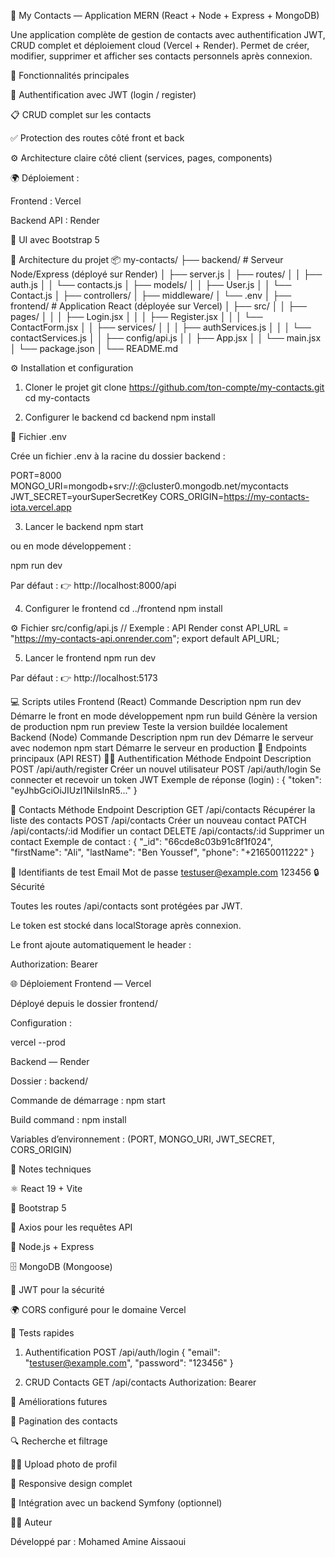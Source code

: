 📇 My Contacts — Application MERN (React + Node + Express + MongoDB)

Une application complète de gestion de contacts avec authentification JWT, CRUD complet et déploiement cloud (Vercel + Render).
Permet de créer, modifier, supprimer et afficher ses contacts personnels après connexion.

🚀 Fonctionnalités principales

🔐 Authentification avec JWT (login / register)

📋 CRUD complet sur les contacts

✅ Protection des routes côté front et back

⚙️ Architecture claire côté client (services, pages, components)

🌍 Déploiement :

Frontend : Vercel

Backend API : Render

💄 UI avec Bootstrap 5

🧩 Architecture du projet
📦 my-contacts/
├── backend/                # Serveur Node/Express (déployé sur Render)
│   ├── server.js
│   ├── routes/
│   │   ├── auth.js
│   │   └── contacts.js
│   ├── models/
│   │   ├── User.js
│   │   └── Contact.js
│   ├── controllers/
│   ├── middleware/
│   └── .env
│
├── frontend/               # Application React (déployée sur Vercel)
│   ├── src/
│   │   ├── pages/
│   │   │   ├── Login.jsx
│   │   │   ├── Register.jsx
│   │   │   └── ContactForm.jsx
│   │   ├── services/
│   │   │   ├── authServices.js
│   │   │   └── contactServices.js
│   │   ├── config/api.js
│   │   ├── App.jsx
│   │   └── main.jsx
│   └── package.json
│
└── README.md

⚙️ Installation et configuration
1. Cloner le projet
git clone https://github.com/ton-compte/my-contacts.git
cd my-contacts

2. Configurer le backend
cd backend
npm install

🧾 Fichier .env

Crée un fichier .env à la racine du dossier backend :

PORT=8000
MONGO_URI=mongodb+srv://<USERNAME>:<PASSWORD>@cluster0.mongodb.net/mycontacts
JWT_SECRET=yourSuperSecretKey
CORS_ORIGIN=https://my-contacts-iota.vercel.app

3. Lancer le backend
npm start


ou en mode développement :

npm run dev


Par défaut :
👉 http://localhost:8000/api

4. Configurer le frontend
cd ../frontend
npm install

⚙️ Fichier src/config/api.js
// Exemple : API Render
const API_URL = "https://my-contacts-api.onrender.com";
export default API_URL;

5. Lancer le frontend
npm run dev


Par défaut :
👉 http://localhost:5173

💻 Scripts utiles
Frontend (React)
Commande	Description
npm run dev	Démarre le front en mode développement
npm run build	Génère la version de production
npm run preview	Teste la version buildée localement
Backend (Node)
Commande	Description
npm run dev	Démarre le serveur avec nodemon
npm start	Démarre le serveur en production
🔌 Endpoints principaux (API REST)
🧍‍♂️ Authentification
Méthode	Endpoint	Description
POST	/api/auth/register	Créer un nouvel utilisateur
POST	/api/auth/login	Se connecter et recevoir un token JWT
Exemple de réponse (login) :
{
  "token": "eyJhbGciOiJIUzI1NiIsInR5..."
}

📇 Contacts
Méthode	Endpoint	Description
GET	/api/contacts	Récupérer la liste des contacts
POST	/api/contacts	Créer un nouveau contact
PATCH	/api/contacts/:id	Modifier un contact
DELETE	/api/contacts/:id	Supprimer un contact
Exemple de contact :
{
  "_id": "66cde8c03b91c8f1f024",
  "firstName": "Ali",
  "lastName": "Ben Youssef",
  "phone": "+21650011222"
}

🔑 Identifiants de test
Email	Mot de passe
testuser@example.com	123456
🔒 Sécurité

Toutes les routes /api/contacts sont protégées par JWT.

Le token est stocké dans localStorage après connexion.

Le front ajoute automatiquement le header :

Authorization: Bearer <token>

🌐 Déploiement
Frontend — Vercel

Déployé depuis le dossier frontend/

Configuration :

vercel --prod

Backend — Render

Dossier : backend/

Commande de démarrage : npm start

Build command : npm install

Variables d’environnement : (PORT, MONGO_URI, JWT_SECRET, CORS_ORIGIN)

🧠 Notes techniques

⚛️ React 19 + Vite

🧰 Bootstrap 5

🔄 Axios pour les requêtes API

🧱 Node.js + Express

🗄️ MongoDB (Mongoose)

🔐 JWT pour la sécurité

🌍 CORS configuré pour le domaine Vercel

🧪 Tests rapides
1. Authentification
POST /api/auth/login
{
  "email": "testuser@example.com",
  "password": "123456"
}

2. CRUD Contacts
GET /api/contacts
Authorization: Bearer <token>

🧰 Améliorations futures

🔄 Pagination des contacts

🔍 Recherche et filtrage

🧑‍💻 Upload photo de profil

📱 Responsive design complet

🧩 Intégration avec un backend Symfony (optionnel)

👨‍💻 Auteur

Développé par : Mohamed Amine Aissaoui